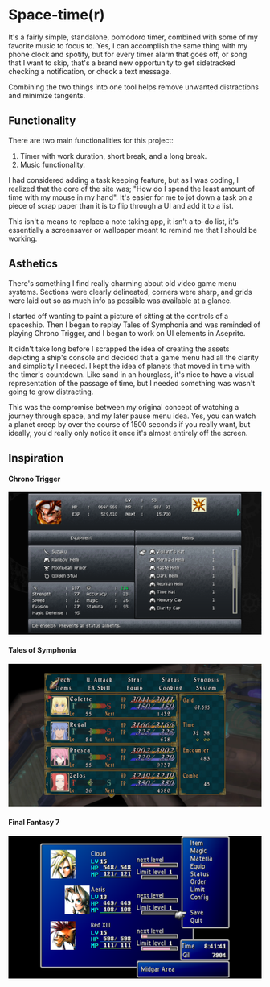# Space-time(r)

It's a fairly simple, standalone, pomodoro timer, combined with some of my favorite music to focus to. Yes, I can accomplish the same thing with my phone clock and spotify, but for every timer alarm that goes off, or song that I want to skip, that's a brand new opportunity to get sidetracked checking a notification, or check a text message. 

Combining the two things into one tool helps remove unwanted distractions and minimize tangents.

## Functionality

There are two main functionalities for this project:

1. Timer with work duration, short break, and a long break.
2. Music functionality.

I had considered adding a task keeping feature, but as I was coding, I realized that the core of the site was; "How do I spend the least amount of time with my mouse in my hand". It's easier for me to jot down a task on a piece of scrap paper than it is to flip through a UI and add it to a list.

This isn't a means to replace a note taking app, it isn't a to-do list, it's essentially a screensaver or wallpaper meant to remind me that I should be working. 

## Asthetics
There's something I find really charming about old video game menu systems. Sections were clearly delineated, corners were sharp, and grids were laid out so as much info as possible was available at a glance.  

I started off wanting to paint a picture of sitting at the controls of a spaceship. Then I began to replay Tales of Symphonia and was reminded of playing Chrono Trigger, and I began to work on UI elements in Aseprite. 

It didn't take long before I scrapped the idea of creating the assets depicting a ship's console and decided that a game menu had all the clarity and simplicity I needed. I kept the idea of planets that moved in time with the timer's countdown. Like sand in an hourglass, it's nice to have a visual representation of the passage of time, but I needed something was wasn't going to grow distracting.

This was the compromise between my original concept of watching a journey through space, and my later pause menu idea. Yes, you can watch a planet creep by over the course of 1500 seconds if you really want, but ideally, you'd really only notice it once it's almost entirely off the screen. 


## Inspiration
#### Chrono Trigger
![chrono trigger](./src/assets/chrono-trigger.png)
#### Tales of Symphonia
![tales of symphonia](./src/assets/Tales-of-Symphonia.jpg)
#### Final Fantasy 7
![final fantasy 7](./src/assets/FF7.png)


##